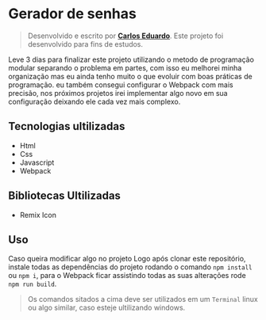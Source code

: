 # Gerador de senhas
> Desenvolvido e escrito por [**Carlos Eduardo**](https://github.com/Carlos-Eduardo5Qs).
> Este projeto foi desenvolvido para fins de estudos.

Leve 3 dias para finalizar este projeto utilizando o metodo de programação modular separando o problema em partes, com isso eu melhorei minha organização mas eu ainda tenho muito o que evoluir com boas práticas de programação. eu também consegui configurar o Webpack com mais precisão, nos próximos projetos irei implementar algo novo em sua configuração deixando ele cada vez mais complexo.

## Tecnologias ultilizadas

* Html
* Css
* Javascript
* Webpack

## Bibliotecas Ultilizadas

* Remix Icon

## Uso

Caso queira modificar algo no projeto Logo após clonar este repositório, instale todas as dependências do projeto rodando o comando ```npm install``` ou ```npm i```, para o Webpack ficar assistindo todas as suas alterações rode ```npm run build```.

> Os comandos sitados a cima deve ser utilizados em um `Terminal` linux ou algo similar, caso esteje ultilizando windows.
